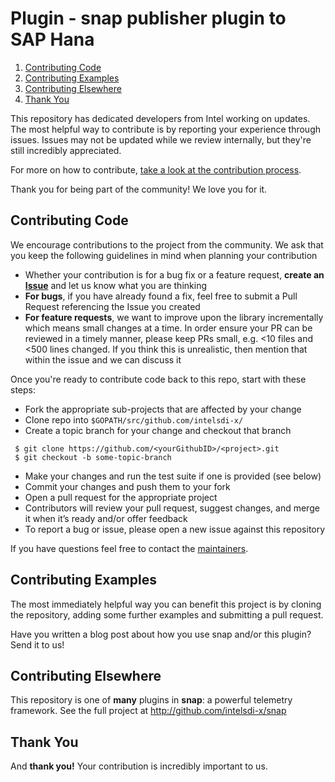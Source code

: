 # Plugin - snap publisher plugin to SAP Hana 

1. [Contributing Code](#contributing-code)
1. [Contributing Examples](#contributing-examples)
1. [Contributing Elsewhere](#contributing-elsewhere)
1. [Thank You](#thank-you)


This repository has dedicated developers from Intel working on updates. The most helpful way to contribute is by reporting your experience through issues. Issues may not be updated while we review internally, but they're still incredibly appreciated.

For more on how to contribute, [take a look at the contribution process](https://github.com/intelsdi-x/snap#contributing).

Thank you for being part of the community! We love you for it.

## Contributing Code
We encourage contributions to the project from the community. We ask that you keep the following guidelines in mind when planning your contribution

* Whether your contribution is for a bug fix or a feature request, **create an [Issue](https://github.com/intelsdi-x/snap-plugin-collector-hana/issues)** and let us know what you are thinking
* **For bugs**, if you have already found a fix, feel free to submit a Pull Request referencing the Issue you created
* **For feature requests**, we want to improve upon the library incrementally which means small changes at a time. In order ensure your PR can be reviewed in a timely manner, please keep PRs small, e.g. <10 files and <500 lines changed. If you think this is unrealistic, then mention that within the issue and we can discuss it

Once you're ready to contribute code back to this repo, start with these steps:

* Fork the appropriate sub-projects that are affected by your change
* Clone repo into `$GOPATH/src/github.com/intelsdi-x/`
* Create a topic branch for your change and checkout that branch 

```
 $ git clone https://github.com/<yourGithubID>/<project>.git 
 $ git checkout -b some-topic-branch
```

* Make your changes and run the test suite if one is provided (see below)
* Commit your changes and push them to your fork
* Open a pull request for the appropriate project
* Contributors will review your pull request, suggest changes, and merge it when it’s ready and/or offer feedback
* To report a bug or issue, please open a new issue against this repository

If you have questions feel free to contact the [maintainers](https://github.com/intelsdi-x/snap/blob/master/README.md#maintainers).

## Contributing Examples
The most immediately helpful way you can benefit this project is by cloning the repository, adding some further examples and submitting a pull request.

Have you written a blog post about how you use snap and/or this plugin? Send it to us!


## Contributing Elsewhere
This repository is one of **many** plugins in **snap**: a powerful telemetry framework. See the full project at http://github.com/intelsdi-x/snap

## Thank You
And **thank you!** Your contribution is incredibly important to us.
